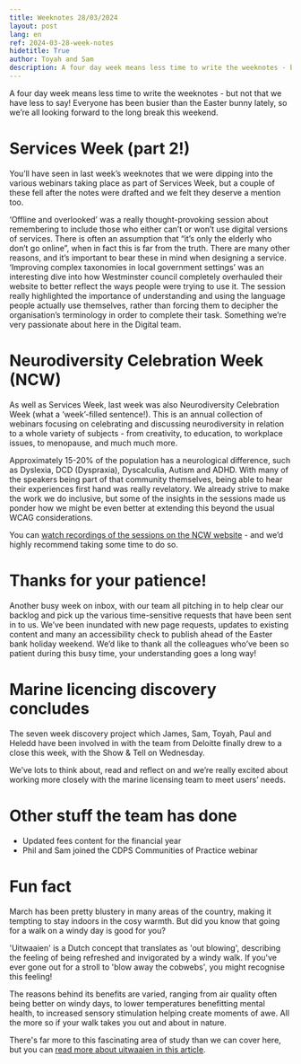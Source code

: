 ```yaml
---
title: Weeknotes 28/03/2024
layout: post
lang: en
ref: 2024-03-28-week-notes
hidetitle: True
author: Toyah and Sam 
description: A four day week means less time to write the weeknotes - but not that we have less to say! 
---
```

A four day week means less time to write the weeknotes - but not that we have less to say! Everyone has been busier than the Easter bunny lately, so we’re all looking forward to the long break this weekend. 

# Services Week (part 2!)

You’ll have seen in last week’s weeknotes that we were dipping into the various webinars taking place as part of Services Week, but a couple of these fell after the notes were drafted and we felt they deserve a mention too. 

‘Offline and overlooked’ was a really thought-provoking session about remembering to include those who either can’t or won’t use digital versions of services. There is often an assumption that “it’s only the elderly who don’t go online”, when in fact this is far from the truth. There are many other reasons, and it’s important to bear these in mind when designing a service. 
‘Improving complex taxonomies in local government settings’ was an interesting dive into how Westminster council completely overhauled their website to better reflect the ways people were trying to use it. The session really highlighted the importance of understanding and using the language people actually use themselves, rather than forcing them to decipher the organisation’s terminology in order to complete their task. Something we’re very passionate about here in the Digital team. 

# Neurodiversity Celebration Week (NCW)

As well as Services Week, last week was also Neurodiversity Celebration Week (what a ‘week’-filled sentence!). This is an annual collection of webinars focusing on celebrating and discussing neurodiversity in relation to a whole variety of subjects - from creativity, to education, to workplace issues, to menopause, and much much more. 

Approximately 15-20% of the population has a neurological difference, such as Dyslexia, DCD (Dyspraxia), Dyscalculia, Autism and ADHD. With many of the speakers being part of that community themselves, being able to hear their experiences first hand was really revelatory. We already strive to make the work we do inclusive, but some of the insights in the sessions made us ponder how we might be even better at extending this beyond the usual WCAG considerations. 

You can [watch recordings of the sessions on the NCW website](https://www.neurodiversityweek.com/2024-event-recordings) - and we’d highly recommend taking some time to do so. 

# Thanks for your patience!

Another busy week on inbox, with our team all pitching in to help clear our backlog and pick up the various time-sensitive requests that have been sent in to us. We’ve been inundated with new page requests, updates to existing content and many an accessibility check to publish ahead of the Easter bank holiday weekend. We’d like to thank all the colleagues who’ve been so patient during this busy time, your understanding goes a long way! 

# Marine licencing discovery concludes

The seven week discovery project which James, Sam, Toyah, Paul and Heledd have been involved in with the team from Deloitte finally drew to a close this week, with the Show & Tell on Wednesday. 

We’ve lots to think about, read and reflect on and we’re really excited about working more closely with the marine licensing team to meet users’ needs.

# Other stuff the team has done

+ Updated fees content for the financial year
+ Phil and Sam joined the CDPS Communities of Practice webinar

# Fun fact

March has been pretty blustery in many areas of the country, making it tempting to stay indoors in the cosy warmth. But did you know that going for a walk on a windy day is good for you? 

'Uitwaaien' is a Dutch concept that translates as 'out blowing', describing the feeling of being refreshed and invigorated by a windy walk. If you've ever gone out for a stroll to 'blow away the cobwebs', you might recognise this feeling! 

The reasons behind its benefits are varied, ranging from air quality often being better on windy days, to lower temperatures benefitting mental health, to increased sensory stimulation helping create moments of awe. All the more so if your walk takes you out and about in nature. 

There's far more to this fascinating area of study than we can cover here, but you can [read more about uitwaaien in this article](https://happiful.com/how-the-dutch-stay-clear-headed). 
